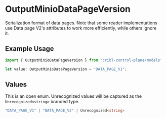 # OutputMinioDataPageVersion

Serialization format of data pages. Note that some reader implementations use Data page V2's attributes to work more efficiently, while others ignore it.

## Example Usage

```typescript
import { OutputMinioDataPageVersion } from "cribl-control-plane/models";

let value: OutputMinioDataPageVersion = "DATA_PAGE_V1";
```

## Values

This is an open enum. Unrecognized values will be captured as the `Unrecognized<string>` branded type.

```typescript
"DATA_PAGE_V1" | "DATA_PAGE_V2" | Unrecognized<string>
```